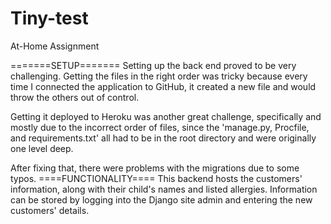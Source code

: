 # Tiny-test
At-Home Assignment

=======SETUP=======
Setting up the back end proved to be very challenging. Getting the files in the right order was tricky because every time I connected the application to GitHub, it created a new file and would throw the others out of control.

Getting it deployed to Heroku was another great challenge, specifically and mostly due to the incorrect order of files, since the 'manage.py, Procfile, and requirements.txt' all had to be in the root directory and were originally one level deep.

After fixing that, there were problems with the migrations due to some typos.
====FUNCTIONALITY====
This backend hosts the customers' information, along with their child's names and listed allergies.
Information can be stored by logging into the Django site admin and entering the new customers' details. 
